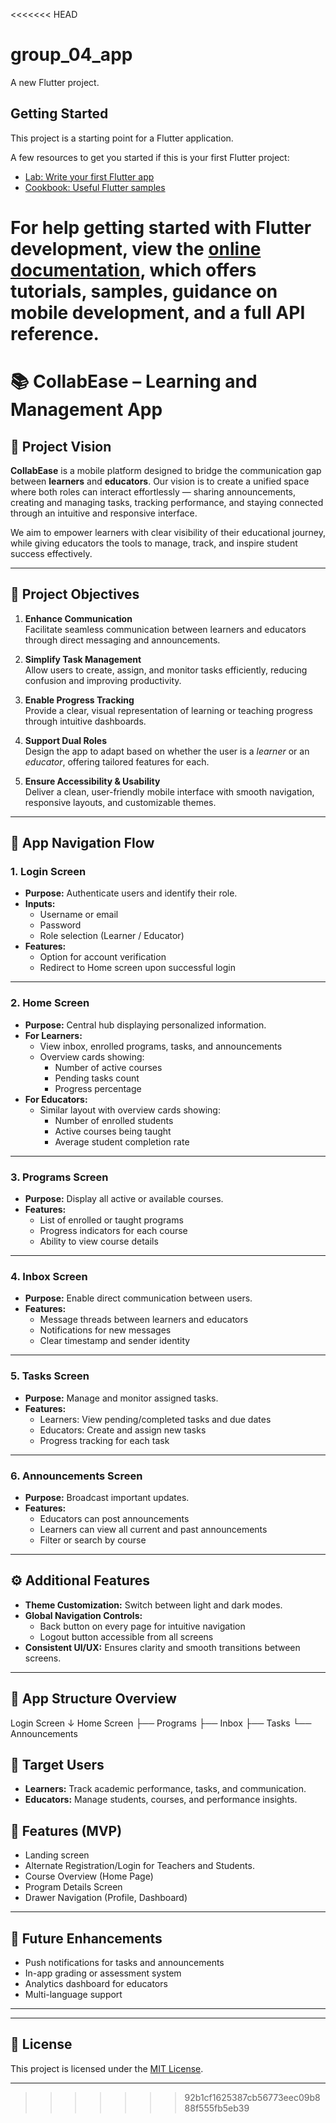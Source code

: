 <<<<<<< HEAD
# group_04_app

A new Flutter project.

## Getting Started

This project is a starting point for a Flutter application.

A few resources to get you started if this is your first Flutter project:

- [Lab: Write your first Flutter app](https://docs.flutter.dev/get-started/codelab)
- [Cookbook: Useful Flutter samples](https://docs.flutter.dev/cookbook)

For help getting started with Flutter development, view the
[online documentation](https://docs.flutter.dev/), which offers tutorials,
samples, guidance on mobile development, and a full API reference.
=======
# 📚 CollabEase –  Learning and Management App

## 🌟 Project Vision
**CollabEase** is a mobile platform designed to bridge the communication gap between **learners** and **educators**. Our vision is to create a unified space where both roles can interact effortlessly — sharing announcements, creating and managing tasks, tracking performance, and staying connected through an intuitive and responsive interface.  

We aim to empower learners with clear visibility of their educational journey, while giving educators the tools to manage, track, and inspire student success effectively.

---

## 🎯 Project Objectives
1. **Enhance Communication**  
   Facilitate seamless communication between learners and educators through direct messaging and announcements.

2. **Simplify Task Management**  
   Allow users to create, assign, and monitor tasks efficiently, reducing confusion and improving productivity.

3. **Enable Progress Tracking**  
   Provide a clear, visual representation of learning or teaching progress through intuitive dashboards.

4. **Support Dual Roles**  
   Design the app to adapt based on whether the user is a *learner* or an *educator*, offering tailored features for each.

5. **Ensure Accessibility & Usability**  
   Deliver a clean, user-friendly mobile interface with smooth navigation, responsive layouts, and customizable themes.

---

## 📱 App Navigation Flow

### **1. Login Screen**
- **Purpose:** Authenticate users and identify their role.  
- **Inputs:**  
  - Username or email  
  - Password  
  - Role selection (Learner / Educator)  
- **Features:**  
  - Option for account verification  
  - Redirect to Home screen upon successful login  

---

### **2. Home Screen**
- **Purpose:** Central hub displaying personalized information.  
- **For Learners:**  
  - View inbox, enrolled programs, tasks, and announcements  
  - Overview cards showing:  
    - Number of active courses  
    - Pending tasks count  
    - Progress percentage  
- **For Educators:**  
  - Similar layout with overview cards showing:  
    - Number of enrolled students  
    - Active courses being taught  
    - Average student completion rate  

---

### **3. Programs Screen**
- **Purpose:** Display all active or available courses.  
- **Features:**  
  - List of enrolled or taught programs  
  - Progress indicators for each course  
  - Ability to view course details  

---

### **4. Inbox Screen**
- **Purpose:** Enable direct communication between users.  
- **Features:**  
  - Message threads between learners and educators  
  - Notifications for new messages  
  - Clear timestamp and sender identity  

---

### **5. Tasks Screen**
- **Purpose:** Manage and monitor assigned tasks.  
- **Features:**  
  - Learners: View pending/completed tasks and due dates  
  - Educators: Create and assign new tasks  
  - Progress tracking for each task  

---

### **6. Announcements Screen**
- **Purpose:** Broadcast important updates.  
- **Features:**  
  - Educators can post announcements  
  - Learners can view all current and past announcements  
  - Filter or search by course  

---

## ⚙️ Additional Features
- **Theme Customization:** Switch between light and dark modes.  
- **Global Navigation Controls:**  
  - Back button on every page for intuitive navigation  
  - Logout button accessible from all screens  
- **Consistent UI/UX:** Ensures clarity and smooth transitions between screens.

---

## 🧭 App Structure Overview
Login Screen
↓
Home Screen
├── Programs
├── Inbox
├── Tasks
└── Announcements


## 👥 Target Users
- **Learners:** Track academic performance, tasks, and communication.  
- **Educators:** Manage students, courses, and performance insights.



## 📝 Features (MVP)
- Landing screen
- Alternate Registration/Login for Teachers and Students.
- Course Overview (Home Page) 
- Program Details Screen
- Drawer Navigation (Profile, Dashboard)


---

## 🚀 Future Enhancements
- Push notifications for tasks and announcements  
- In-app grading or assessment system  
- Analytics dashboard for educators  
- Multi-language support  

---
  

---

## 📄 License
This project is licensed under the [MIT License](LICENSE).

---


>>>>>>> 92b1cf1625387cb56773eec09b888f555fb5eb39
